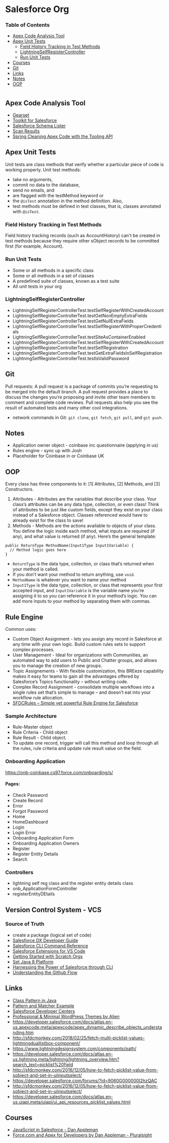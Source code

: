# Salesforce Org
### Table of Contents
* [Apex Code Analysis Tool](#apex-code-analysis-tool)
* [Apex Unit Tests](#apex-unit-tests)
   * [Field History Tracking in Test Methods](#field-history-tracking-in-test-methods)
   * [LightningSelfRegisterController](#lightningselfregistercontroller)
   * [Run Unit Tests](#run-unit-tests)
* [Courses](#courses)
* [Git](#git)
* [Links](#links)
* [Notes](#notes)
* [OOP](#oop)
#
## Apex Code Analysis Tool
* [Gearset](https://gearset.com/)
* [Toolkit for Salesforce](https://cloudtoolkit.co/)
* [Salesforce Schema Lister](https://schemalister.herokuapp.com/schema/65939236-c64f-4c7f-8152-5b15120a1fea/)
* [Scan Results](https://sfcodeclean.herokuapp.com/job/757c9186-09dd-40f6-b679-174dc6a355d5/)
* [Spring Cleaning Apex Code with the Tooling API](https://andyinthecloud.com/2013/02/02/spring-cleaning-apex-code-with-the-tooling-api/)

## Apex Unit Tests
Unit tests are class methods that verify whether a particular piece of code is working properly. Unit test methods:
  * take no arguments, 
  * commit no data to the database, 
  * send no emails, and 
  * are flagged with the testMethod keyword or 
  * the `@isTest` annotation in the method definition. Also, 
  * test methods must be defined in test classes, that is, classes annotated with `@isTest`.
### Field History Tracking in Test Methods
Field history tracking records (such as AccountHistory) can't be created in test methods because they require other sObject records to be committed first (for example, Account).
### Run Unit Tests
* Some or all methods in a specific class
* Some or all methods in a set of classes
* A predefined suite of classes, known as a test suite
* All unit tests in your org

### LightningSelfRegisterController
* LightningSelfRegisterControllerTest.testSelfRegisterWithCreatedAccount
* LightningSelfRegisterControllerTest.testGetNonEmptyExtraFields
* LightningSelfRegisterControllerTest.testGetNullExtraFields
* LightningSelfRegisterControllerTest.testSelfRegisterWithProperCredentials
* LightningSelfRegisterControllerTest.testSiteAsContainerEnabled
* LightningSelfRegisterControllerTest.testSelfRegisterWithCreatedAccount
* LightningSelfRegisterControllerTest.testSelfRegistration
* LightningSelfRegisterControllerTest.testGetExtraFieldsInSelfRegistration
* LightningSelfRegisterControllerTest.testIsValidPassword

## Git
Pull requests: A pull request is a package of commits you’re requesting to be merged into the default branch. A pull request provides a place to discuss the changes you’re proposing and invite other team members to comment and complete code reviews. Pull requests also help you see the result of automated tests and many other cool integrations.
*  network commands in Git: `git clone`, `git fetch`, `git pull`, and `git push`.

## Notes
* Application owner object - coinbase inc questionnaire (applying in us)
* Rules engine - sync up with Josh
* Placeholder for Coinbase in or Coinbase UK

## OOP
Every class has three components to it: [1] Attributes, [2] Methods, and [3] Constructors.
1. Attributes - Attributes are the variables that describe your class. Your class’s attributes can be any data type, collection, or even class! Think of attributes to be just like custom fields, except they exist on your class instead of a Salesforce object.  Classes referenced would have to already exist for the class to save!
2. Methods - Methods are the actions available to objects of your class.  You define the logic inside each method, what inputs are required (if any), and what value is returned (if any). Here’s the general template:
```Apex
public ReturnType MethodName(Input1Type Input1Variable) {
  // Method logic goes here
}
```
* `ReturnType` is the data type, collection, or class that’s returned when your method is called. 
* If you don’t want your method to return anything, use `void`.
* `MethodName` is whatever you want to name your method
* `Input1Type` is the data type, collection, or class that represents your first accepted input, and `Input1Variable` is the variable name you’re assigning it to so you can reference it in your method’s logic. You can add more inputs to your method by separating them with commas. 
## Rule Engine
Common uses:
* Custom Object Assignment - lets you assign any record in Salesforce at any time with your own logic. Build custom rules sets to support complex processes.
* User Management - Ideal for organizations with Communities, an automated way to add users to Public and Chatter groups, and allows you to manage the creation of new groups.
* Topic Assignements - With flexible customization, this BREeze capability makes it easy for teams to gain all the advantages offered by Salesforce’s Topics functionality – without writing code.
* Complex Record Assignment - consolidate multiple workflows into a single rules set that’s simple to manage – and doesn’t eat into your workflow rule allocation.
* [SFDCRules – Simple yet powerful Rule Engine for Salesforce](https://www.jitendrazaa.com/blog/salesforce/sfdcrules-simple-yet-powerful-rule-engine-for-salesforce/)

### Sample Architecture
* Rule-Master object
* Rule Criteria - Child object
* Rule Result - Child object.
* To update one record, trigger will call this method and loop through all the rules, rule criteria and update rule result value on the field.
### Onboarding Application
https://onb-coinbase.cs97.force.com/onboarding/s/
#### Pages:
* Check Password
* Create Record
* Error
* Forgot Password
* Home
* HomeDashboard
* Login
* Login Error
* Onboarding Application Form
* Onboarding Application Owners
* Register
* Register Entity Details
* Search
### Controllers
* lightning self reg class and the register entity details class
* onb_ApplicationFormController
* registerEntityDEtails
## Version Control System - VCS
### Source of Truth
* create a package (logical set of code)
* [Salesforce DX Developer Guide](https://developer.salesforce.com/docs/atlas.en-us.218.0.sfdx_dev.meta/sfdx_dev/sfdx_dev_intro.htm)
* [Salesforce CLI Command Reference](https://developer.salesforce.com/docs/atlas.en-us.218.0.sfdx_cli_reference.meta/sfdx_cli_reference/cli_reference.htm)
* [Salesforce Extensions for VS Code](https://developer.salesforce.com/tools/extension_vscode)
* [Getting Started with Scratch Orgs](http://salesforce.vidyard.com/watch/WQzCAyBR8FiJQ8yVXWDwWR)
* [Set Java 8 Platform](http://salesforce.vidyard.com/watch/WQzCAyBR8FiJQ8yVXWDwWR)
* [Harnessing the Power of Salesforce through CLI](http://salesforce.vidyard.com/watch/M3APX9oM72RDUoiqNi8yyg)
* [Understanding the Github Flow](https://guides.github.com/introduction/flow/)

## Links
* [Class Pattern in Java](https://docs.oracle.com/javase/1.5.0/docs/api/index.html?java/util/regex/Pattern.html)
* [Pattern and Matcher Example](https://developer.salesforce.com/docs/atlas.en-us.apexcode.meta/apexcode/apex_classes_pattern_and_matcher_example.htm)
* [Salesforce Developer Centers](https://developer.salesforce.com/developer-centers/)
* [Professional & Minimal WordPress Themes by Alien](https://alienwp.com/)
* https://developer.salesforce.com/docs/atlas.en-us.apexcode.meta/apexcode/apex_dynamic_describe_objects_understanding.htm
* http://sfdcmonkey.com/2018/02/25/fetch-multi-picklist-values-lightningduallistbox-component/
* https://www.lightningdesignsystem.com/components/path/
* https://developer.salesforce.com/docs/atlas.en-us.lightning.meta/lightning/lightning_overview.htm?search_text=picklist%20field
* http://sfdcmonkey.com/2016/12/05/how-to-fetch-picklist-value-from-sobject-and-set-in-uiinputselect/
* https://developer.salesforce.com/forums/?id=9060G000000I2hzQAC
* http://sfdcmonkey.com/2016/12/05/how-to-fetch-picklist-value-from-sobject-and-set-in-uiinputselect/
* https://developer.salesforce.com/docs/atlas.en-us.uiapi.meta/uiapi/ui_api_resources_picklist_values.html
## Courses
* [JavaScript in Salesforce - Dan Appleman](https://app.pluralsight.com/player?name=javascript-in-salesforce-getting-started-m1&mode=live&clip=5&course=javascript-in-salesforce-getting-started&author=dan-appleman)
* [Force.com and Apex for Developers by Dan Appleman - Pluralsight]()
